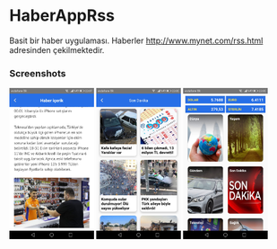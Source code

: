 # HaberAppRss 

Basit bir haber uygulaması. Haberler http://www.mynet.com/rss.html adresinden çekilmektedir.

### Screenshots
<img src="https://github.com/FiratGURGUR/HaberAppRss/blob/master/app/src/main/res/drawable/screenshot1.jpg" width="30%">    <img src="https://github.com/FiratGURGUR/HaberAppRss/blob/master/app/src/main/res/drawable/screenshot2.jpg" width="30%">    <img src="https://github.com/FiratGURGUR/HaberAppRss/blob/master/app/src/main/res/drawable/screenshot3.jpg" width="30%">

